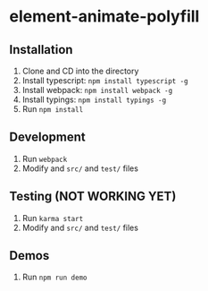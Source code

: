 # element-animate-polyfill

## Installation
1. Clone and CD into the directory
1. Install typescript: `npm install typescript -g`
1. Install webpack: `npm install webpack -g`
1. Install typings: `npm install typings -g`
1. Run `npm install`

## Development
1. Run `webpack`
1. Modify and `src/` and `test/` files 

## Testing (NOT WORKING YET)
1. Run `karma start`
1. Modify and `src/` and `test/` files 

## Demos
1. Run `npm run demo`
